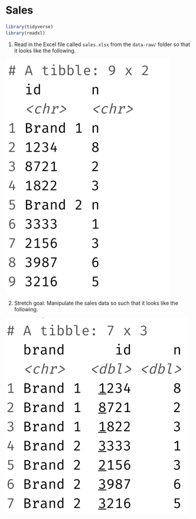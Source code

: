 Sales
================

``` r
library(tidyverse)
library(readxl)
```

1.  Read in the Excel file called `sales.xlsx` from the `data-raw/`
    folder so that it looks like the following.

![data output](images/sales-1.png)

2.  Stretch goal: Manipulate the sales data so such that it looks like
    the following.

![data output](images/sales-2.png)
